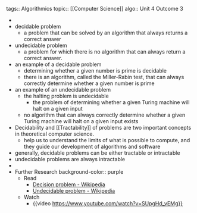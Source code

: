 tags:: Algorithmics
topic:: [[Computer Science]]
algo:: Unit 4 Outcome 3

-
- decidable problem
	- a problem that can be solved by an algorithm that always returns a correct answer
- undecidable problem
	- a problem for which there is no algorithm that can always return a correct answer.
- an example of a decidable problem
	- determining whether a given number is prime is decidable
	- there is an algorithm, called the Miller-Rabin test, that can always correctly determine whether a given number is prime
- an example of an undecidable problem
	- the halting problem is undecidable
		- the problem of determining whether a given Turing machine will halt on a given input
	- no algorithm that can always correctly determine whether a given Turing machine will halt on a given input exists
- Decidability and [[Tractability]] of problems are two important concepts in theoretical computer science.
	- help us to understand the limits of what is possible to compute, and they guide our development of algorithms and software
- generally, decidable problems can be either tractable or intractable
- undecidable problems are always intractable
-
- Further Research
  background-color:: purple
	- Read
		- [Decision problem - Wikipedia](https://en.wikipedia.org/wiki/Decision_problem)
		- [Undecidable problem - Wikipedia](https://en.wikipedia.org/wiki/Undecidable_problem)
	- Watch
		- {{video https://www.youtube.com/watch?v=SUpgHd_vEMg}}